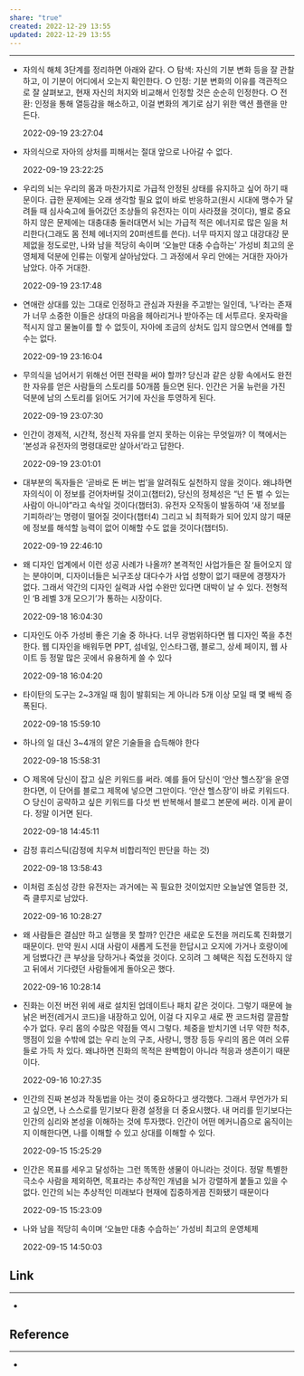 ```yaml
---
share: "true"
created: 2022-12-29 13:55
updated: 2022-12-29 13:55
---
```


---

-   자의식 해체 3단계를 정리하면 아래와 같다. ○ 탐색: 자신의 기분 변화 등을 잘 관찰하고, 이 기분이 어디에서 오는지 확인한다. ○ 인정: 기분 변화의 이유를 객관적으로 잘 살펴보고, 현재 자신의 처지와 비교해서 인정할 것은 순순히 인정한다. ○ 전환: 인정을 통해 열등감을 해소하고, 이걸 변화의 계기로 삼기 위한 액션 플랜을 만든다.
    
    2022-09-19 23:27:04
-   자의식으로 자아의 상처를 피해서는 절대 앞으로 나아갈 수 없다.
    
    2022-09-19 23:22:25
-   우리의 뇌는 우리의 몸과 마찬가지로 가급적 안정된 상태를 유지하고 싶어 하기 때문이다. 급한 문제에는 오래 생각할 필요 없이 바로 반응하고(원시 시대에 맹수가 달려들 때 심사숙고에 들어갔던 조상들의 유전자는 이미 사라졌을 것이다), 별로 중요하지 않은 문제에는 대충대충 둘러대면서 뇌는 가급적 적은 에너지로 많은 일을 처리한다(그래도 몸 전체 에너지의 20퍼센트를 쓴다). 너무 따지지 않고 대강대강 문제없을 정도로만, 나와 남을 적당히 속이며 ‘오늘만 대충 수습하는’ 가성비 최고의 운영체제 덕분에 인류는 이렇게 살아남았다. 그 과정에서 우리 안에는 거대한 자아가 남았다. 아주 거대한.
    
    2022-09-19 23:17:48
-   연애란 상대를 있는 그대로 인정하고 관심과 자원을 주고받는 일인데, ‘나’라는 존재가 너무 소중한 이들은 상대의 마음을 헤아리거나 받아주는 데 서투르다. 옷자락을 적시지 않고 물놀이를 할 수 없듯이, 자아에 조금의 상처도 입지 않으면서 연애를 할 수는 없다.
    
    2022-09-19 23:16:04
-   무의식을 넘어서기 위해선 어떤 전략을 써야 할까? 당신과 같은 상황 속에서도 완전한 자유를 얻은 사람들의 스토리를 50개쯤 들으면 된다. 인간은 거울 뉴런을 가진 덕분에 남의 스토리를 읽어도 거기에 자신을 투영하게 된다.
    
    2022-09-19 23:07:30
-   인간이 경제적, 시간적, 정신적 자유를 얻지 못하는 이유는 무엇일까? 이 책에서는 ‘본성과 유전자의 명령대로만 살아서’라고 답한다.
    
    2022-09-19 23:01:01
-   대부분의 독자들은 ‘곧바로 돈 버는 법’을 알려줘도 실천하지 않을 것이다. 왜냐하면 자의식이 이 정보를 걷어차버릴 것이고(챕터2), 당신의 정체성은 “넌 돈 벌 수 있는 사람이 아니야”라고 속삭일 것이다(챕터3). 유전자 오작동이 발동하여 ‘새 정보를 기피하라’는 명령이 떨어질 것이다(챕터4) 그리고 뇌 최적화가 되어 있지 않기 때문에 정보를 해석할 능력이 없어 이해할 수도 없을 것이다(챕터5).
    
    2022-09-19 22:46:10
-   왜 디자인 업계에서 이런 성공 사례가 나올까? 본격적인 사업가들은 잘 들어오지 않는 분야이며, 디자이너들은 뇌구조상 대다수가 사업 성향이 없기 때문에 경쟁자가 없다. 그래서 약간의 디자인 실력과 사업 수완만 있다면 대박이 날 수 있다. 전형적인 ‘B 레벨 3개 모으기’가 통하는 시장이다.
    
    2022-09-18 16:04:30
-   디자인도 아주 가성비 좋은 기술 중 하나다. 너무 광범위하다면 웹 디자인 쪽을 추천한다. 웹 디자인을 배워두면 PPT, 섬네일, 인스타그램, 블로그, 상세 페이지, 웹 사이트 등 정말 많은 곳에서 유용하게 쓸 수 있다
    
    2022-09-18 16:04:20
-   타이탄의 도구는 2~3개일 때 힘이 발휘되는 게 아니라 5개 이상 모일 때 몇 배씩 증폭된다.
    
    2022-09-18 15:59:10
-   하나의 일 대신 3~4개의 얕은 기술들을 습득해야 한다
    
    2022-09-18 15:58:31
-   ○ 제목에 당신이 잡고 싶은 키워드를 써라. 예를 들어 당신이 ‘안산 헬스장’을 운영한다면, 이 단어를 블로그 제목에 넣으면 그만이다. ‘안산 헬스장’이 바로 키워드다. ○ 당신이 공략하고 싶은 키워드를 다섯 번 반복해서 블로그 본문에 써라. 이게 끝이다. 정말 이거면 된다.
    
    2022-09-18 14:45:11
-   감정 휴리스틱(감정에 치우쳐 비합리적인 판단을 하는 것)
    
    2022-09-18 13:58:43
-   이처럼 조심성 강한 유전자는 과거에는 꼭 필요한 것이었지만 오늘날엔 열등한 것, 즉 클루지로 남았다.
    
    2022-09-16 10:28:27
-   왜 사람들은 결심만 하고 실행을 못 할까? 인간은 새로운 도전을 꺼리도록 진화했기 때문이다. 만약 원시 시대 사람이 새롭게 도전을 한답시고 오지에 가거나 호랑이에게 덤볐다간 큰 부상을 당하거나 죽었을 것이다. 오히려 그 혜택은 직접 도전하지 않고 뒤에서 기다렸던 사람들에게 돌아오곤 했다.
    
    2022-09-16 10:28:14
-   진화는 이전 버전 위에 새로 설치된 업데이트나 패치 같은 것이다. 그렇기 때문에 늘 낡은 버전(레거시 코드)을 내장하고 있어, 이걸 다 지우고 새로 짠 코드처럼 깔끔할 수가 없다. 우리 몸의 수많은 약점들 역시 그렇다. 체중을 받치기엔 너무 약한 척추, 맹점이 있을 수밖에 없는 우리 눈의 구조, 사랑니, 맹장 등등 우리의 몸은 여러 오류들로 가득 차 있다. 왜냐하면 진화의 목적은 완벽함이 아니라 적응과 생존이기 때문이다.
    
    2022-09-16 10:27:35
-   인간의 진짜 본성과 작동법을 아는 것이 중요하다고 생각했다. 그래서 무언가가 되고 싶으면, 나 스스로를 믿기보다 환경 설정을 더 중요시했다. 내 머리를 믿기보다는 인간의 심리와 본성을 이해하는 것에 투자했다. 인간이 어떤 메커니즘으로 움직이는지 이해한다면, 나를 이해할 수 있고 상대를 이해할 수 있다.
    
    2022-09-15 15:25:29
-   인간은 목표를 세우고 달성하는 그런 똑똑한 생물이 아니라는 것이다. 정말 특별한 극소수 사람을 제외하면, 목표라는 추상적인 개념을 뇌가 강렬하게 붙들고 있을 수 없다. 인간의 뇌는 추상적인 미래보다 현재에 집중하게끔 진화됐기 때문이다
    
    2022-09-15 15:23:09
-   나와 남을 적당히 속이며 ‘오늘만 대충 수습하는’ 가성비 최고의 운영체제
    
    2022-09-15 14:50:03




## Link
---
- 


## Reference
---
- 